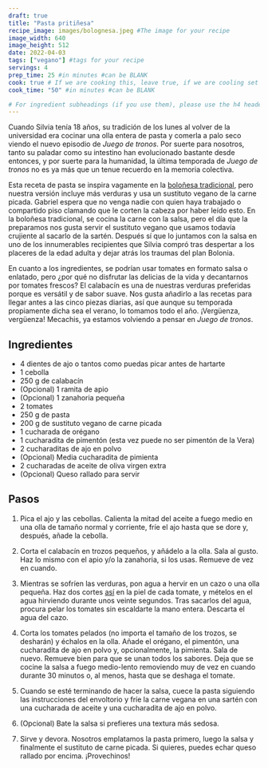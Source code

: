 ```yaml
---
draft: true
title: "Pasta pritiñesa"
recipe_image: images/bolognesa.jpeg #The image for your recipe
image_width: 640
image_height: 512
date: 2022-04-03
tags: ["vegano"] #tags for your recipe
servings: 4
prep_time: 25 #in minutes #can be BLANK
cook: true # If we are cooking this, leave true, if we are cooling set to false
cook_time: "50" #in minutes #can be BLANK

# For ingredient subheadings (if you use them), please use the h4 header.  For print view I have those elements targeted
---
```


Cuando Silvia tenía 18 años, su tradición de los lunes al volver de la universidad era cocinar una olla entera de pasta y comerla a palo seco viendo el nuevo episodio de *Juego de tronos*. Por suerte para nosotros, tanto su paladar como su intestino han evolucionado bastante desde entonces, y por suerte para la humanidad, la última temporada de *Juego de tronos* no es ya más que un tenue recuerdo en la memoria colectiva.

Esta receta de pasta se inspira vagamente en la [boloñesa tradicional](https://youtu.be/Gyz7s3cFjZU), pero nuestra versión incluye más verduras y usa un sustituto vegano de la carne picada. Gabriel espera que no venga nadie con quien haya trabajado o compartido piso clamando que le corten la cabeza por haber leído esto. En la boloñesa tradicional, se cocina la carne con la salsa, pero el día que la preparamos nos gusta servir el sustituto vegano que usamos todavía crujiente al sacarlo de la sartén. Después sí que lo juntamos con la salsa en uno de los innumerables recipientes que Silvia compró tras despertar a los placeres de la edad adulta y dejar atrás los traumas del plan Bolonia.

En cuanto a los ingredientes, se podrían usar tomates en formato salsa o enlatado, pero ¿por qué no disfrutar las delicias de la vida y decantarnos por tomates frescos? El calabacín es una de nuestras verduras preferidas porque es versátil y de sabor suave. Nos gusta añadirlo a las recetas para llegar antes a las cinco piezas diarias, así que aunque su temporada propiamente dicha sea el verano, lo tomamos todo el año. ¡Vergüenza, vergüenza! Mecachis, ya estamos volviendo a pensar en *Juego de tronos*.


## Ingredientes

- 4 dientes de ajo o tantos como puedas picar antes de hartarte
- 1 cebolla
- 250 g de calabacín
- (Opcional) 1 ramita de apio
- (Opcional) 1 zanahoria pequeña
- 2 tomates
- 250 g de pasta 
- 200 g de sustituto vegano de carne picada
- 1 cucharada de orégano
- 1 cucharadita de pimentón (esta vez puede no ser pimentón de la Vera)
- 2 cucharaditas de ajo en polvo
- (Opcional) Media cucharadita de pimienta
- 2 cucharadas de aceite de oliva virgen extra
- (Opcional) Queso rallado para servir


## Pasos

1. Pica el ajo y las cebollas. Calienta la mitad del aceite a fuego medio en una olla de tamaño normal y corriente, fríe el ajo hasta que se dore y, después, añade la cebolla.

2. Corta el calabacín en trozos pequeños, y añádelo a la olla. Sala al gusto. Haz lo mismo con el apio y/o la zanahoria, si los usas. Remueve de vez en cuando.

3. Mientras se sofríen las verduras, pon agua a hervir en un cazo o una olla pequeña. Haz dos cortes [así](https://youtu.be/IdIQnsjOIL0?t=24) en la piel de cada tomate, y mételos en el agua hirviendo durante unos veinte segundos. Tras sacarlos del agua, procura pelar los tomates sin escaldarte la mano entera. Descarta el agua del cazo.

4. Corta los tomates pelados (no importa el tamaño de los trozos, se desharán) y échalos en la olla. Añade el orégano, el pimentón, una cucharadita de ajo en polvo y, opcionalmente, la pimienta. Sala de nuevo. Remueve bien para que se unan todos los sabores. Deja que se cocine la salsa a fuego medio-lento removiendo muy de vez en cuando durante 30 minutos o, al menos, hasta que se deshaga el tomate.

5. Cuando se esté terminando de hacer la salsa, cuece la pasta siguiendo las instrucciones del envoltorio y fríe la carne vegana en una sartén con una cucharada de aceite y una cucharadita de ajo en polvo.

6. (Opcional) Bate la salsa si prefieres una textura más sedosa.

7. Sirve y devora. Nosotros emplatamos la pasta primero, luego la salsa y finalmente el sustituto de carne picada. Si quieres, puedes echar queso rallado por encima. ¡Provechinos!
